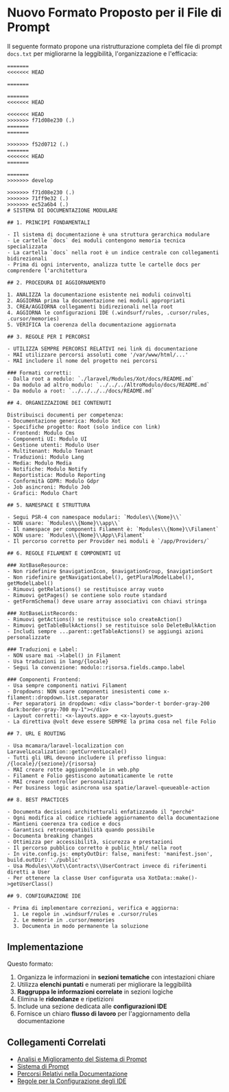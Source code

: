 # Nuovo Formato Proposto per il File di Prompt

Il seguente formato propone una ristrutturazione completa del file di prompt `docs.txt` per migliorarne la leggibilità, l'organizzazione e l'efficacia:

```
=======
<<<<<<< HEAD

=======

=======
<<<<<<< HEAD

<<<<<<< HEAD
>>>>>>> f71d08e230 (.)
=======
=======

>>>>>>> f52d0712 (.)
=======
<<<<<<< HEAD
=======

=======
>>>>>>> develop

>>>>>>> f71d08e230 (.)
>>>>>>> 71ff9e32 (.)
>>>>>>> ec52a6b4 (.)
# SISTEMA DI DOCUMENTAZIONE MODULARE

## 1. PRINCIPI FONDAMENTALI

- Il sistema di documentazione è una struttura gerarchica modulare
- Le cartelle `docs` dei moduli contengono memoria tecnica specializzata
- La cartella `docs` nella root è un indice centrale con collegamenti bidirezionali
- Prima di ogni intervento, analizza tutte le cartelle docs per comprendere l'architettura

## 2. PROCEDURA DI AGGIORNAMENTO

1. ANALIZZA la documentazione esistente nei moduli coinvolti
2. AGGIORNA prima la documentazione nei moduli appropriati
3. CREA/AGGIORNA collegamenti bidirezionali nella root
4. AGGIORNA le configurazioni IDE (.windsurf/rules, .cursor/rules, .cursor/memories)
5. VERIFICA la coerenza della documentazione aggiornata

## 3. REGOLE PER I PERCORSI

- UTILIZZA SEMPRE PERCORSI RELATIVI nei link di documentazione
- MAI utilizzare percorsi assoluti come '/var/www/html/...'
- MAI includere il nome del progetto nei percorsi

### Formati corretti:
- Dalla root a modulo: `./laravel/Modules/Xot/docs/README.md`
- Da modulo ad altro modulo: `../../../AltroModulo/docs/README.md`
- Da modulo a root: `../../../../docs/README.md`

## 4. ORGANIZZAZIONE DEI CONTENUTI

Distribuisci documenti per competenza:
- Documentazione generica: Modulo Xot
- Specifiche progetto: Root (solo indice con link)
- Frontend: Modulo Cms
- Componenti UI: Modulo UI
- Gestione utenti: Modulo User
- Multitenant: Modulo Tenant
- Traduzioni: Modulo Lang
- Media: Modulo Media
- Notifiche: Modulo Notify
- Reportistica: Modulo Reporting
- Conformità GDPR: Modulo Gdpr
- Job asincroni: Modulo Job
- Grafici: Modulo Chart

## 5. NAMESPACE E STRUTTURA

- Segui PSR-4 con namespace modulari: `Modules\\{Nome}\\`
- NON usare: `Modules\\{Nome}\\app\\`
- Il namespace per componenti Filament è: `Modules\\{Nome}\\Filament`
- NON usare: `Modules\\{Nome}\\App\\Filament`
- Il percorso corretto per Provider nei moduli è `/app/Providers/`

## 6. REGOLE FILAMENT E COMPONENTI UI

### XotBaseResource:
- Non ridefinire $navigationIcon, $navigationGroup, $navigationSort
- Non ridefinire getNavigationLabel(), getPluralModelLabel(), getModelLabel()
- Rimuovi getRelations() se restituisce array vuoto
- Rimuovi getPages() se contiene solo route standard
- getFormSchema() deve usare array associativi con chiavi stringa

### XotBaseListRecords:
- Rimuovi getActions() se restituisce solo createAction()
- Rimuovi getTableBulkActions() se restituisce solo DeleteBulkAction
- Includi sempre ...parent::getTableActions() se aggiungi azioni personalizzate

### Traduzioni e Label:
- NON usare mai ->label() in Filament
- Usa traduzioni in lang/{locale}
- Segui la convenzione: modulo::risorsa.fields.campo.label

### Componenti Frontend:
- Usa sempre componenti nativi Filament
- Dropdowns: NON usare componenti inesistenti come x-filament::dropdown.list.separator
- Per separatori in dropdown: <div class="border-t border-gray-200 dark:border-gray-700 my-1"></div>
- Layout corretti: <x-layouts.app> e <x-layouts.guest>
- La direttiva @volt deve essere SEMPRE la prima cosa nel file Folio

## 7. URL E ROUTING

- Usa mcamara/laravel-localization con LaravelLocalization::getCurrentLocale()
- Tutti gli URL devono includere il prefisso lingua: /{locale}/{sezione}/{risorsa}
- MAI creare rotte aggiungendole in web.php
- Filament e Folio gestiscono automaticamente le rotte
- MAI creare controller personalizzati
- Per business logic asincrona usa spatie/laravel-queueable-action

## 8. BEST PRACTICES

- Documenta decisioni architetturali enfatizzando il "perché"
- Ogni modifica al codice richiede aggiornamento della documentazione
- Mantieni coerenza tra codice e docs
- Garantisci retrocompatibilità quando possibile
- Documenta breaking changes
- Ottimizza per accessibilità, sicurezza e prestazioni
- Il percorso pubblico corretto è public_html/ nella root
- In vite.config.js: emptyOutDir: false, manifest: 'manifest.json', build.outDir: './public'
- Usa Modules\\Xot\\Contracts\\UserContract invece di riferimenti diretti a User
- Per ottenere la classe User configurata usa XotData::make()->getUserClass()

## 9. CONFIGURAZIONE IDE

- Prima di implementare correzioni, verifica e aggiorna:
  1. Le regole in .windsurf/rules e .cursor/rules
  2. Le memorie in .cursor/memories
  3. Documenta in modo permanente la soluzione
```

## Implementazione

Questo formato:

1. Organizza le informazioni in **sezioni tematiche** con intestazioni chiare
2. Utilizza **elenchi puntati** e numerati per migliorare la leggibilità
3. **Raggruppa le informazioni correlate** in sezioni logiche
4. Elimina le **ridondanze** e ripetizioni
5. Include una sezione dedicata alle **configurazioni IDE**
6. Fornisce un chiaro **flusso di lavoro** per l'aggiornamento della documentazione

## Collegamenti Correlati

- [Analisi e Miglioramento del Sistema di Prompt](./ANALISI_MIGLIORAMENTO_PROMPT.md)
- [Sistema di Prompt](./PROMPTS_DOCUMENTATION_SYSTEM.md)
- [Percorsi Relativi nella Documentazione](./PERCORSI_RELATIVI_DOCUMENTAZIONE.md)
- [Regole per la Configurazione degli IDE](./REGOLE_IDE_CONFIGURAZIONE.md)
